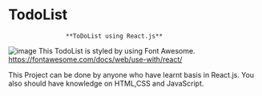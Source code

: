 # TodoList
                    **ToDoList using React.js**
![image](https://github.com/Mohitkumar1011/TodoList/assets/95897836/60468499-ba3f-4f82-a2b7-331b81dec64f)
This TodoList is styled by using Font Awesome.
https://fontawesome.com/docs/web/use-with/react/

This Project can be done by anyone who have learnt basis in React.js.
You also should have knowledge on HTML,CSS and JavaScript.

